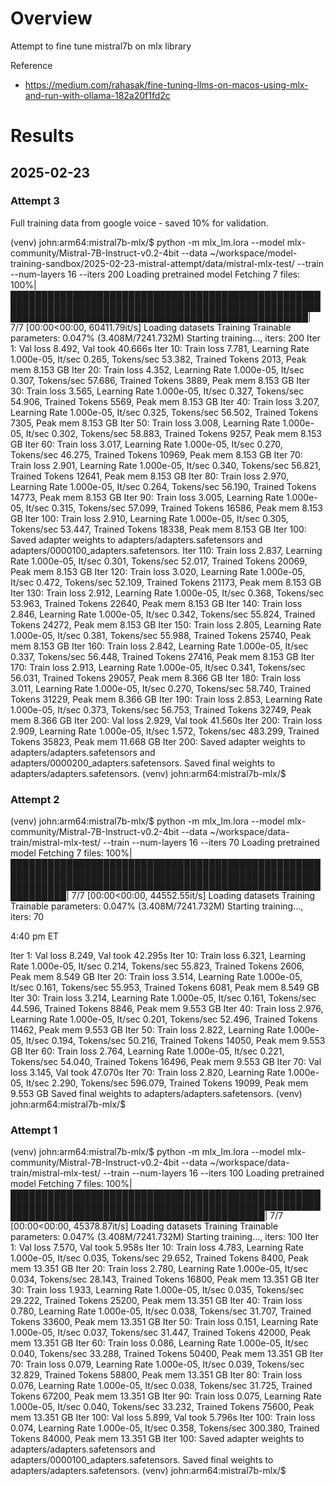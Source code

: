 # Overview

Attempt to fine tune mistral7b on mlx library

Reference
* https://medium.com/rahasak/fine-tuning-llms-on-macos-using-mlx-and-run-with-ollama-182a20f1fd2c

# Results

## 2025-02-23

### Attempt 3

Full training data from google voice - saved 10% for validation.

(venv) john:arm64:mistral7b-mlx/$ python -m mlx_lm.lora --model mlx-community/Mistral-7B-Instruct-v0.2-4bit --data ~/workspace/model-training-sandbox/2025-02-23-mistral-attempt/data/mistral-mlx-test/ --train --num-layers 16 --iters 200
Loading pretrained model
Fetching 7 files: 100%|████████████████████████████████████████████████████████████████████████████████████████████████████████████████████████████████████████████████████| 7/7 [00:00<00:00, 60411.79it/s]
Loading datasets
Training
Trainable parameters: 0.047% (3.408M/7241.732M)
Starting training..., iters: 200
Iter 1: Val loss 8.492, Val took 40.666s
Iter 10: Train loss 7.781, Learning Rate 1.000e-05, It/sec 0.265, Tokens/sec 53.382, Trained Tokens 2013, Peak mem 8.153 GB
Iter 20: Train loss 4.352, Learning Rate 1.000e-05, It/sec 0.307, Tokens/sec 57.686, Trained Tokens 3889, Peak mem 8.153 GB
Iter 30: Train loss 3.565, Learning Rate 1.000e-05, It/sec 0.327, Tokens/sec 54.906, Trained Tokens 5569, Peak mem 8.153 GB
Iter 40: Train loss 3.207, Learning Rate 1.000e-05, It/sec 0.325, Tokens/sec 56.502, Trained Tokens 7305, Peak mem 8.153 GB
Iter 50: Train loss 3.008, Learning Rate 1.000e-05, It/sec 0.302, Tokens/sec 58.883, Trained Tokens 9257, Peak mem 8.153 GB
Iter 60: Train loss 3.017, Learning Rate 1.000e-05, It/sec 0.270, Tokens/sec 46.275, Trained Tokens 10969, Peak mem 8.153 GB
Iter 70: Train loss 2.901, Learning Rate 1.000e-05, It/sec 0.340, Tokens/sec 56.821, Trained Tokens 12641, Peak mem 8.153 GB
Iter 80: Train loss 2.970, Learning Rate 1.000e-05, It/sec 0.264, Tokens/sec 56.190, Trained Tokens 14773, Peak mem 8.153 GB
Iter 90: Train loss 3.005, Learning Rate 1.000e-05, It/sec 0.315, Tokens/sec 57.099, Trained Tokens 16586, Peak mem 8.153 GB
Iter 100: Train loss 2.910, Learning Rate 1.000e-05, It/sec 0.305, Tokens/sec 53.447, Trained Tokens 18338, Peak mem 8.153 GB
Iter 100: Saved adapter weights to adapters/adapters.safetensors and adapters/0000100_adapters.safetensors.
Iter 110: Train loss 2.837, Learning Rate 1.000e-05, It/sec 0.301, Tokens/sec 52.017, Trained Tokens 20069, Peak mem 8.153 GB
Iter 120: Train loss 3.020, Learning Rate 1.000e-05, It/sec 0.472, Tokens/sec 52.109, Trained Tokens 21173, Peak mem 8.153 GB
Iter 130: Train loss 2.912, Learning Rate 1.000e-05, It/sec 0.368, Tokens/sec 53.963, Trained Tokens 22640, Peak mem 8.153 GB
Iter 140: Train loss 2.846, Learning Rate 1.000e-05, It/sec 0.342, Tokens/sec 55.824, Trained Tokens 24272, Peak mem 8.153 GB
Iter 150: Train loss 2.805, Learning Rate 1.000e-05, It/sec 0.381, Tokens/sec 55.988, Trained Tokens 25740, Peak mem 8.153 GB
Iter 160: Train loss 2.842, Learning Rate 1.000e-05, It/sec 0.337, Tokens/sec 56.448, Trained Tokens 27416, Peak mem 8.153 GB
Iter 170: Train loss 2.913, Learning Rate 1.000e-05, It/sec 0.341, Tokens/sec 56.031, Trained Tokens 29057, Peak mem 8.366 GB
Iter 180: Train loss 3.011, Learning Rate 1.000e-05, It/sec 0.270, Tokens/sec 58.740, Trained Tokens 31229, Peak mem 8.366 GB
Iter 190: Train loss 2.853, Learning Rate 1.000e-05, It/sec 0.373, Tokens/sec 56.753, Trained Tokens 32749, Peak mem 8.366 GB
Iter 200: Val loss 2.929, Val took 41.560s
Iter 200: Train loss 2.909, Learning Rate 1.000e-05, It/sec 1.572, Tokens/sec 483.299, Trained Tokens 35823, Peak mem 11.668 GB
Iter 200: Saved adapter weights to adapters/adapters.safetensors and adapters/0000200_adapters.safetensors.
Saved final weights to adapters/adapters.safetensors.
(venv) john:arm64:mistral7b-mlx/$


### Attempt 2

(venv) john:arm64:mistral7b-mlx/$ python -m mlx_lm.lora --model mlx-community/Mistral-7B-Instruct-v0.2-4bit --data ~/workspace/data-train/mistral-mlx-test/ --train --num-layers 16 --iters 70
Loading pretrained model
Fetching 7 files: 100%|███████████████████████████████████████████████████████████████████████████████████████████████████████████████████████████████████████████████████████████████| 7/7 [00:00<00:00, 44552.55it/s]
Loading datasets
Training
Trainable parameters: 0.047% (3.408M/7241.732M)
Starting training..., iters: 70

4:40 pm ET

Iter 1: Val loss 8.249, Val took 42.295s
Iter 10: Train loss 6.321, Learning Rate 1.000e-05, It/sec 0.214, Tokens/sec 55.823, Trained Tokens 2606, Peak mem 8.549 GB
Iter 20: Train loss 3.514, Learning Rate 1.000e-05, It/sec 0.161, Tokens/sec 55.953, Trained Tokens 6081, Peak mem 8.549 GB
Iter 30: Train loss 3.214, Learning Rate 1.000e-05, It/sec 0.161, Tokens/sec 44.596, Trained Tokens 8846, Peak mem 9.553 GB
Iter 40: Train loss 2.976, Learning Rate 1.000e-05, It/sec 0.201, Tokens/sec 52.496, Trained Tokens 11462, Peak mem 9.553 GB
Iter 50: Train loss 2.822, Learning Rate 1.000e-05, It/sec 0.194, Tokens/sec 50.216, Trained Tokens 14050, Peak mem 9.553 GB
Iter 60: Train loss 2.764, Learning Rate 1.000e-05, It/sec 0.221, Tokens/sec 54.040, Trained Tokens 16496, Peak mem 9.553 GB
Iter 70: Val loss 3.145, Val took 47.070s
Iter 70: Train loss 2.820, Learning Rate 1.000e-05, It/sec 2.290, Tokens/sec 596.079, Trained Tokens 19099, Peak mem 9.553 GB
Saved final weights to adapters/adapters.safetensors.
(venv) john:arm64:mistral7b-mlx/$


### Attempt 1

(venv) john:arm64:mistral7b-mlx/$ python -m mlx_lm.lora --model mlx-community/Mistral-7B-Instruct-v0.2-4bit --data ~/workspace/data-train/mistral-mlx-test/ --train --num-layers 16 --iters 100
Loading pretrained model
Fetching 7 files: 100%|█████████████████████████████████████████████████████████████████████████████████████████████████████████████████████████████████████████████| 7/7 [00:00<00:00, 45378.87it/s]
Loading datasets
Training
Trainable parameters: 0.047% (3.408M/7241.732M)
Starting training..., iters: 100
Iter 1: Val loss 7.570, Val took 5.958s
Iter 10: Train loss 4.783, Learning Rate 1.000e-05, It/sec 0.035, Tokens/sec 29.652, Trained Tokens 8400, Peak mem 13.351 GB
Iter 20: Train loss 2.780, Learning Rate 1.000e-05, It/sec 0.034, Tokens/sec 28.143, Trained Tokens 16800, Peak mem 13.351 GB
Iter 30: Train loss 1.933, Learning Rate 1.000e-05, It/sec 0.035, Tokens/sec 29.222, Trained Tokens 25200, Peak mem 13.351 GB
Iter 40: Train loss 0.780, Learning Rate 1.000e-05, It/sec 0.038, Tokens/sec 31.707, Trained Tokens 33600, Peak mem 13.351 GB
Iter 50: Train loss 0.151, Learning Rate 1.000e-05, It/sec 0.037, Tokens/sec 31.447, Trained Tokens 42000, Peak mem 13.351 GB
Iter 60: Train loss 0.086, Learning Rate 1.000e-05, It/sec 0.040, Tokens/sec 33.288, Trained Tokens 50400, Peak mem 13.351 GB
Iter 70: Train loss 0.079, Learning Rate 1.000e-05, It/sec 0.039, Tokens/sec 32.829, Trained Tokens 58800, Peak mem 13.351 GB
Iter 80: Train loss 0.076, Learning Rate 1.000e-05, It/sec 0.038, Tokens/sec 31.725, Trained Tokens 67200, Peak mem 13.351 GB
Iter 90: Train loss 0.075, Learning Rate 1.000e-05, It/sec 0.040, Tokens/sec 33.232, Trained Tokens 75600, Peak mem 13.351 GB
Iter 100: Val loss 5.899, Val took 5.796s
Iter 100: Train loss 0.074, Learning Rate 1.000e-05, It/sec 0.358, Tokens/sec 300.380, Trained Tokens 84000, Peak mem 13.351 GB
Iter 100: Saved adapter weights to adapters/adapters.safetensors and adapters/0000100_adapters.safetensors.
Saved final weights to adapters/adapters.safetensors.
(venv) john:arm64:mistral7b-mlx/$

